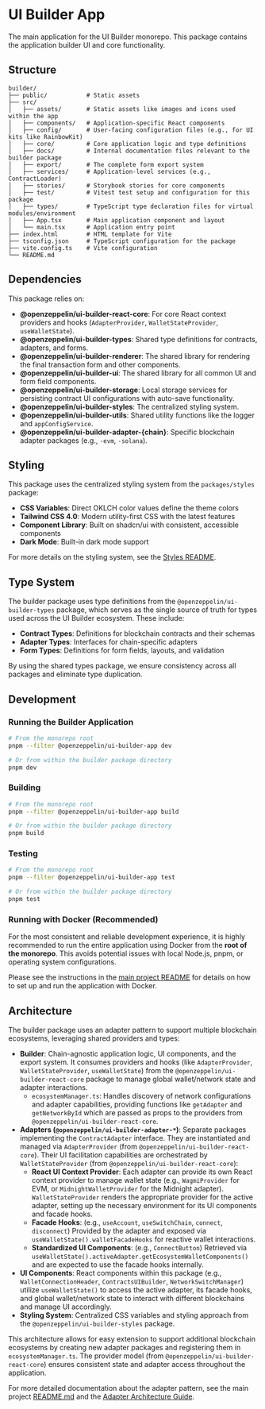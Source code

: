 # UI Builder App

The main application for the UI Builder monorepo. This package contains the application builder UI and core functionality.

## Structure

```text
builder/
├── public/           # Static assets
├── src/
│   ├── assets/       # Static assets like images and icons used within the app
│   ├── components/   # Application-specific React components
│   ├── config/       # User-facing configuration files (e.g., for UI kits like RainbowKit)
│   ├── core/         # Core application logic and type definitions
│   ├── docs/         # Internal documentation files relevant to the builder package
│   ├── export/       # The complete form export system
│   ├── services/     # Application-level services (e.g., ContractLoader)
│   ├── stories/      # Storybook stories for core components
│   ├── test/         # Vitest test setup and configuration for this package
│   ├── types/        # TypeScript type declaration files for virtual modules/environment
│   ├── App.tsx       # Main application component and layout
│   └── main.tsx      # Application entry point
├── index.html        # HTML template for Vite
├── tsconfig.json     # TypeScript configuration for the package
├── vite.config.ts    # Vite configuration
└── README.md
```

## Dependencies

This package relies on:

- **@openzeppelin/ui-builder-react-core**: For core React context providers and hooks (`AdapterProvider`, `WalletStateProvider`, `useWalletState`).
- **@openzeppelin/ui-builder-types**: Shared type definitions for contracts, adapters, and forms.
- **@openzeppelin/ui-builder-renderer**: The shared library for rendering the final transaction form and other components.
- **@openzeppelin/ui-builder-ui**: The shared library for all common UI and form field components.
- **@openzeppelin/ui-builder-storage**: Local storage services for persisting contract UI configurations with auto-save functionality.
- **@openzeppelin/ui-builder-styles**: The centralized styling system.
- **@openzeppelin/ui-builder-utils**: Shared utility functions like the logger and `appConfigService`.
- **@openzeppelin/ui-builder-adapter-{chain}**: Specific blockchain adapter packages (e.g., `-evm`, `-solana`).

## Styling

This package uses the centralized styling system from the `packages/styles` package:

- **CSS Variables**: Direct OKLCH color values define the theme colors
- **Tailwind CSS 4.0**: Modern utility-first CSS with the latest features
- **Component Library**: Built on shadcn/ui with consistent, accessible components
- **Dark Mode**: Built-in dark mode support

For more details on the styling system, see the [Styles README](../styles/README.md).

## Type System

The builder package uses type definitions from the `@openzeppelin/ui-builder-types` package, which serves as the single source of truth for types used across the UI Builder ecosystem. These include:

- **Contract Types**: Definitions for blockchain contracts and their schemas
- **Adapter Types**: Interfaces for chain-specific adapters
- **Form Types**: Definitions for form fields, layouts, and validation

By using the shared types package, we ensure consistency across all packages and eliminate type duplication.

## Development

### Running the Builder Application

```bash
# From the monorepo root
pnpm --filter @openzeppelin/ui-builder-app dev

# Or from within the builder package directory
pnpm dev
```

### Building

```bash
# From the monorepo root
pnpm --filter @openzeppelin/ui-builder-app build

# Or from within the builder package directory
pnpm build
```

### Testing

```bash
# From the monorepo root
pnpm --filter @openzeppelin/ui-builder-app test

# Or from within the builder package directory
pnpm test
```

### Running with Docker (Recommended)

For the most consistent and reliable development experience, it is highly recommended to run the entire application using Docker from the **root of the monorepo**. This avoids potential issues with local Node.js, pnpm, or operating system configurations.

Please see the instructions in the [main project README](../../README.md#running-with-docker-recommended) for details on how to set up and run the application with Docker.

## Architecture

The builder package uses an adapter pattern to support multiple blockchain ecosystems, leveraging shared providers and types:

- **Builder**: Chain-agnostic application logic, UI components, and the export system. It consumes providers and hooks (like `AdapterProvider`, `WalletStateProvider`, `useWalletState`) from the `@openzeppelin/ui-builder-react-core` package to manage global wallet/network state and adapter interactions.
  - `ecosystemManager.ts`: Handles discovery of network configurations and adapter capabilities, providing functions like `getAdapter` and `getNetworkById` which are passed as props to the providers from `@openzeppelin/ui-builder-react-core`.
- **Adapters (`@openzeppelin/ui-builder-adapter-*`)**: Separate packages implementing the `ContractAdapter` interface. They are instantiated and managed via `AdapterProvider` (from `@openzeppelin/ui-builder-react-core`). Their UI facilitation capabilities are orchestrated by `WalletStateProvider` (from `@openzeppelin/ui-builder-react-core`):
  - **React UI Context Provider**: Each adapter can provide its own React context provider to manage wallet state (e.g., `WagmiProvider` for EVM, or `MidnightWalletProvider` for the Midnight adapter). `WalletStateProvider` renders the appropriate provider for the active adapter, setting up the necessary environment for its UI components and facade hooks.
  - **Facade Hooks**: (e.g., `useAccount`, `useSwitchChain`, `connect`, `disconnect`) Provided by the adapter and exposed via `useWalletState().walletFacadeHooks` for reactive wallet interactions.
  - **Standardized UI Components**: (e.g., `ConnectButton`) Retrieved via `useWalletState().activeAdapter.getEcosystemWalletComponents()` and are expected to use the facade hooks internally.
- **UI Components**: React components within this package (e.g., `WalletConnectionHeader`, `ContractsUIBuilder`, `NetworkSwitchManager`) utilize `useWalletState()` to access the active adapter, its facade hooks, and global wallet/network state to interact with different blockchains and manage UI accordingly.
- **Styling System**: Centralized CSS variables and styling approach from the `@openzeppelin/ui-builder-styles` package.

This architecture allows for easy extension to support additional blockchain ecosystems by creating new adapter packages and registering them in `ecosystemManager.ts`. The provider model (from `@openzeppelin/ui-builder-react-core`) ensures consistent state and adapter access throughout the application.

For more detailed documentation about the adapter pattern, see the main project [README.md](../../README.md#adding-new-adapters) and the [Adapter Architecture Guide](../../docs/ADAPTER_ARCHITECTURE.md).
